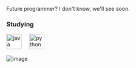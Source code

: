 Future programmer? I don't know, we'll see soon.
<h3 align="left">Studying</h3>
<div align="left">
  <img src="https://cdn.jsdelivr.net/npm/simple-icons@3.0.1/icons/java.svg" height="40" alt="java logo"  />
  <img width="12" />
  <img src="https://cdn.jsdelivr.net/npm/simple-icons@3.0.1/icons/python.svg" height="40" alt="python logo"  />
  <img width="12" />
</div>



![image](https://github-readme-stats.vercel.app/api?username=swerrio&theme=prussian&show_icons=true&hide_border=true&count_private=true)

